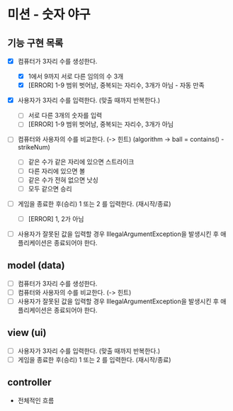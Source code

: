 # 미션 - 숫자 야구

## 기능 구현 목록
- [x] 컴퓨터가 3자리 수를 생성한다.
    - [x]  1에서 9까지 서로 다른 임의의 수 3개
    - [x] [ERROR] 1-9 범위 벗어남, 중복되는 자리수, 3개가 아님 - 자동 만족
- [x] 사용자가 3자리 수를 입력한다. (맞출 때까지 반복한다.)
    - [ ] 서로 다른 3개의 숫자를 입력
    - [ ] [ERROR] 1-9 범위 벗어남, 중복되는 자리수, 3개가 아님
- [ ] 컴퓨터와 사용자의 수를 비교한다. (-> 힌트) (algorithm -> ball = contains() - strikeNum)
    - [ ] 같은 수가 같은 자리에 있으면 스트라이크
    - [ ] 다른 자리에 있으면 볼
    - [ ] 같은 수가 전혀 없으면 낫싱
    - [ ] 모두 같으면 승리
- [ ] 게임을 종료한 후(승리) 1 또는 2 를 입력한다. (재시작/종료)
    - [ ] [ERROR] 1, 2가 아님
- [ ] 사용자가 잘못된 값을 입력할 경우 IllegalArgumentException을 발생시킨 후 애플리케이션은 종료되어야 한다.


## model (data)
- [ ] 컴퓨터가 3자리 수를 생성한다.
- [ ] 컴퓨터와 사용자의 수를 비교한다. (-> 힌트)
- [ ] 사용자가 잘못된 값을 입력할 경우 IllegalArgumentException을 발생시킨 후 애플리케이션은 종료되어야 한다.

## view (ui)
- [ ] 사용자가 3자리 수를 입력한다. (맞출 때까지 반복한다.)
- [ ] 게임을 종료한 후(승리) 1 또는 2 를 입력한다. (재시작/종료)

## controller
- 전체적인 흐름
